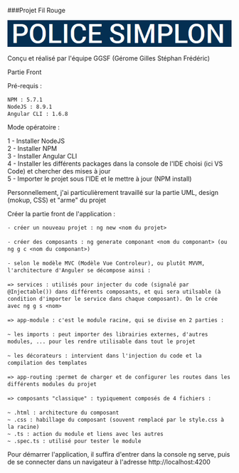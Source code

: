 ###Projet Fil Rouge


<p align="center">
  <img src=".\src\assets\images\titre-fil-rouge.png"/>
</p>
Conçu et réalisé par l'équipe GGSF (Gérome Gilles Stéphan Frédéric)

Partie Front

Pré-requis :

    NPM : 5.7.1
    NodeJS : 8.9.1
    Angular CLI : 1.6.8

Mode opératoire :

1 - Installer NodeJS  
2 - Installer NPM  
3 - Installer Angular CLI  
4 - Installer les différents packages dans la console de l'IDE choisi (ici VS Code) et chercher des mises à jour  
5 - Importer le projet sous l'IDE et le mettre à jour (NPM install)

Personnellement, j'ai particulièrement travaillé sur la partie UML, design (mokup, CSS) et "arme" du projet

Créer la partie front de l'application :

    - créer un nouveau projet : ng new <nom du projet>

    - créer des composants : ng generate componant <nom du componant> (ou ng g c <nom du componant>)
    
    - selon le modèle MVC (Modèle Vue Controleur), ou plutôt MVVM, l'architecture d'Anguler se décompose ainsi :
    
    => services : utilisés pour injecter du code (signalé par @Injectable()) dans différents composants, et qui sera utilsable (à condition d'importer le service dans chaque composant). On le crée avec ng g s <nom>
    
    => app-module : c'est le module racine, qui se divise en 2 parties :
    
    ~ les imports : peut importer des librairies externes, d'autres modules, ... pour les rendre utilisable dans tout le projet
    
    ~ les décorateurs : intervient dans l'injection du code et la compilation des templates
    
    => app-routing :permet de charger et de configurer les routes dans les différents modules du projet
    
    => composants "classique" : typiquement composés de 4 fichiers :
    
    ~ .html : architecture du composant
    ~ .css : habillage du composant (souvent remplacé par le style.css à la racine)
    ~ .ts : action du module et liens avec les autres
    ~ .spec.ts : utilisé pour tester le module
    
Pour démarrer l'application, il suffira d'entrer dans la console ng serve, puis de se connecter dans un navigateur à l'adresse http://localhost:4200


